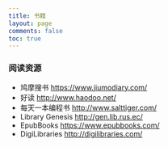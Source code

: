 ```yaml
---
title: 书籍
layout: page
comments: false
toc: true
---
```


### 阅读资源
* 鸠摩搜书 
https://www.jiumodiary.com/
* 好读 
http://www.haodoo.net/
* 每天一本编程书 
http://www.salttiger.com/
* Library Genesis
http://gen.lib.rus.ec/
* EpubBooks
https://www.epubbooks.com/
* DigiLibraries
http://digilibraries.com/
